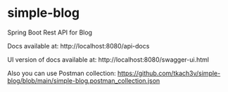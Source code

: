 # simple-blog
Spring Boot Rest API for Blog 

Docs available at:
http://localhost:8080/api-docs

UI version of docs available at:
http://localhost:8080/swagger-ui.html

Also you can use Postman collection:
https://github.com/tkach3v/simple-blog/blob/main/simple-blog.postman_collection.json
